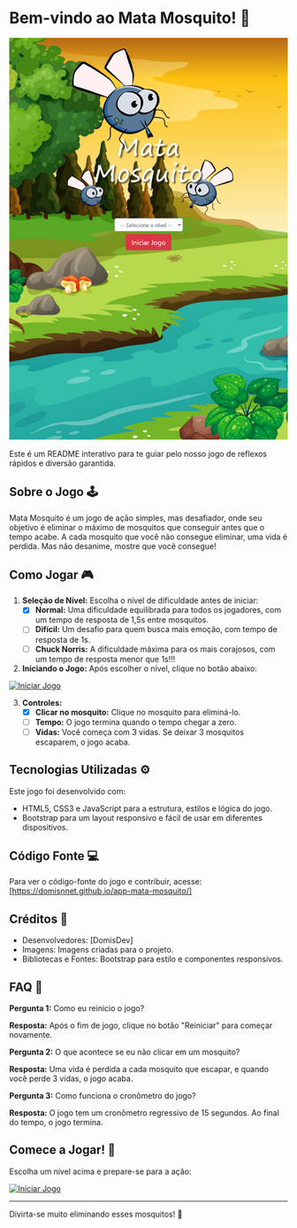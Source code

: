 # Bem-vindo ao Mata Mosquito! 🦟

![Mata Mosquito](iPad-Air-5-820x1180.png)

Este é um README interativo para te guiar pelo nosso jogo de reflexos rápidos e diversão garantida.

## Sobre o Jogo 🕹️

Mata Mosquito é um jogo de ação simples, mas desafiador, onde seu objetivo é eliminar o máximo de mosquitos que conseguir antes que o tempo acabe. A cada mosquito que você não consegue eliminar, uma vida é perdida. Mas não desanime, mostre que você consegue!

## Como Jogar 🎮

1. **Seleção de Nível:** Escolha o nível de dificuldade antes de iniciar:
   - [x] **Normal:** Uma dificuldade equilibrada para todos os jogadores, com um tempo de resposta de 1,5s entre mosquitos.
   - [ ] **Difícil:** Um desafio para quem busca mais emoção, com tempo de resposta de 1s.
   - [ ] **Chuck Norris:** A dificuldade máxima para os mais corajosos, com um tempo de resposta menor que 1s!!!

2.  **Iniciando o Jogo:** Após escolher o nível, clique no botão abaixo:

   [![Iniciar Jogo](https://domisnnet.github.io/app-mata-mosquito/)](./app.html?normal)

3. **Controles:**
   - [x] **Clicar no mosquito:**  Clique no mosquito para eliminá-lo.
   - [ ] **Tempo:** O jogo termina quando o tempo chegar a zero.
   - [ ] **Vidas:** Você começa com 3 vidas. Se deixar 3 mosquitos escaparem, o jogo acaba.

## Tecnologias Utilizadas ⚙️

Este jogo foi desenvolvido com:

- HTML5, CSS3 e JavaScript para a estrutura, estilos e lógica do jogo.
- Bootstrap para um layout responsivo e fácil de usar em diferentes dispositivos.

## Código Fonte 💻

Para ver o código-fonte do jogo e contribuir, acesse: [https://domisnnet.github.io/app-mata-mosquito/]

## Créditos 📝

- Desenvolvedores: [DomisDev]
- Imagens: Imagens criadas para o projeto.
- Bibliotecas e Fontes: Bootstrap para estilo e componentes responsivos.

## FAQ 🤔

**Pergunta 1:** Como eu reinicio o jogo?

   **Resposta:** Após o fim de jogo, clique no botão "Reiniciar" para começar novamente.
    
**Pergunta 2:** O que acontece se eu não clicar em um mosquito?

   **Resposta:** Uma vida é perdida a cada mosquito que escapar, e quando você perde 3 vidas, o jogo acaba.

**Pergunta 3:** Como funciona o cronômetro do jogo?

   **Resposta:** O jogo tem um cronômetro regressivo de 15 segundos. Ao final do tempo, o jogo termina.

## Comece a Jogar! 🚀

Escolha um nível acima e prepare-se para a ação:

[![Iniciar Jogo](https://domisnnet.github.io/app-mata-mosquito/)](./app.html?normal)

---

Divirta-se muito eliminando esses mosquitos! 🎉
